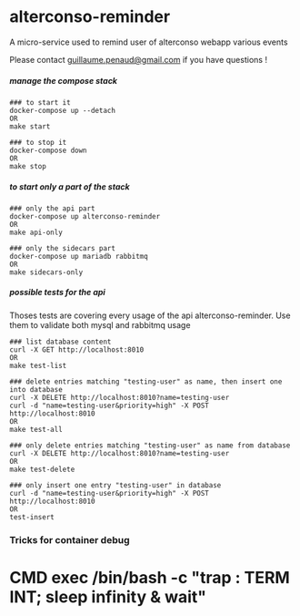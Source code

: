 # alterconso-reminder
A micro-service used to remind user of alterconso webapp various events

Please contact <guillaume.penaud@gmail.com> if you have questions !

##### manage the compose stack

```
### to start it
docker-compose up --detach
OR
make start

### to stop it
docker-compose down
OR
make stop
```

##### to start only a part of the stack
```
### only the api part
docker-compose up alterconso-reminder
OR
make api-only

### only the sidecars part
docker-compose up mariadb rabbitmq
OR
make sidecars-only
```

##### possible tests for the api
Thoses tests are covering every usage of the api alterconso-reminder. Use them
to validate both mysql and rabbitmq usage

```
### list database content
curl -X GET http://localhost:8010
OR
make test-list

### delete entries matching "testing-user" as name, then insert one into database
curl -X DELETE http://localhost:8010?name=testing-user
curl -d "name=testing-user&priority=high" -X POST http://localhost:8010
OR
make test-all

### only delete entries matching "testing-user" as name from database
curl -X DELETE http://localhost:8010?name=testing-user
OR
make test-delete

### only insert one entry "testing-user" in database
curl -d "name=testing-user&priority=high" -X POST http://localhost:8010
OR
test-insert
```

### Tricks for container debug

# CMD exec /bin/bash -c "trap : TERM INT; sleep infinity & wait"
